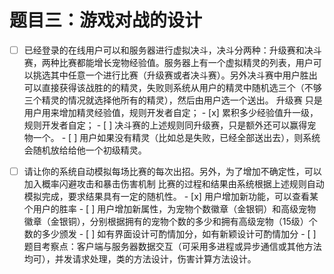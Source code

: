 # 题目三：游戏对战的设计
- [ ] 已经登录的在线用户可以和服务器进行虚拟决斗，决斗分两种：升级赛和决斗赛，两种比赛都能增长宠物经验值。服务器上有一个虚拟精灵的列表，用户可以挑选其中任意一个进行比赛（升级赛或者决斗赛）。另外决斗赛中用户胜出可以直接获得该战胜的的精灵，失败则系统从用户的精灵中随机选三个（不够三个精灵的情况就选择他所有的精灵），然后由用户选一个送出。
      升级赛 只是用户用来增加精灵经验值，规则开发者自定；
      - [x] 累积多少经验值升一级，规则开发者自定；
      - [ ] 决斗赛的上述规则同升级赛，只是额外还可以赢得宠物一个。
      - [ ] 用户如果没有精灵（比如总是失败，已经全部送出去），则系统会随机放给给他一个初级精灵。
- [ ] 请让你的系统自动模拟每场比赛的每次出招。另外，为了增加不确定性，可以加入概率闪避攻击和暴击伤害机制
      比赛的过程和结果由系统根据上述规则自动模拟完成，要求结果具有一定的随机性。
      - [x] 用户增加新功能，可以查看某个用户的胜率
      - [ ] 用户增加新属性，为宠物个数徽章（金银铜）和高级宠物徽章（金银铜），分别根据拥有的宠物个数的多少和拥有高级宠物（15级）个数的多少颁发
      - [ ] 如有界面设计可酌情加分，如有新颖设计可酌情加分
      - [ ] 题目考察点：客户端与服务器数据交互（可采用多进程或异步通信或其他方法均可），并发请求处理，类的方法设计，伤害计算方法设计。

